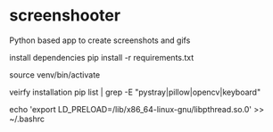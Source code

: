 # screenshooter

Python based app to create screenshots and gifs

install dependencies
pip install -r requirements.txt

source venv/bin/activate

veirfy installation
pip list | grep -E "pystray|pillow|opencv|keyboard"

echo 'export LD_PRELOAD=/lib/x86_64-linux-gnu/libpthread.so.0' >> ~/.bashrc
